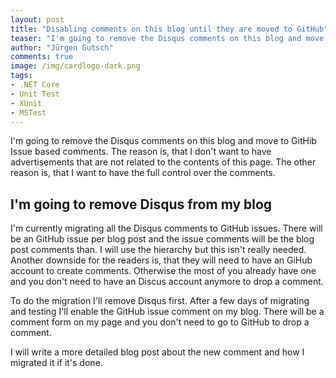 ```yaml
---
layout: post
title: "Disabling comments on this blog until they are moved to GitHub"
teaser: "I'm going to remove the Disqus comments on this blog and move to GitHib Issue based comments. The reason is, that I don't want to have advertisements that are not related to the contents of this page. The other reason is, that I want to have the full control over the comments."
author: "Jürgen Gutsch"
comments: true
image: /img/cardlogo-dark.png
tags: 
- .NET Core
- Unit Test
- XUnit
- MSTest
---
```


I'm going to remove the Disqus comments on this blog and move to GitHib Issue based comments. The reason is, that I don't want to have advertisements that are not related to the contents of this page. The other reason is, that I want to have the full control over the comments.

## I'm going to remove Disqus from my blog

I'm currently migrating all the Disqus comments to GitHub issues. There will be an GitHub issue per blog post and the issue comments will be the blog post comments than. I will use the hierarchy but this isn't really needed. Another downside for the readers is, that they will need to have an GiHub account to create comments. Otherwise the most of you already have one and you don't need to have an Discus account anymore to drop a comment.

To do the migration I'll remove Disqus first. After a few days of migrating and testing I'll enable the GitHub issue comment on my blog. There will be a comment form on my page and you don't need to go to GitHub to drop a comment. 

I will write a more detailed blog post about the new comment and how I migrated it if it's done.